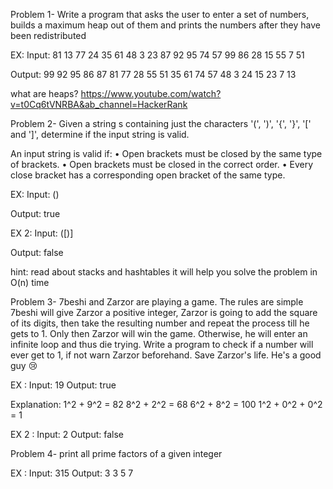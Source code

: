Problem 1- Write a program that asks the user to enter a set of numbers, builds a maximum heap out of them and prints the numbers after they have been redistributed 

EX: 
Input: 
81 13 77 24 35 61 48 3 23 87 92 95 74 57 99 86 28 15 55 7 51 

Output: 
99 92 95 86 87 81 77 28 55 51 35 61 74 57 48 3 24 15 23 7 13


what are heaps? https://www.youtube.com/watch?v=t0Cq6tVNRBA&ab_channel=HackerRank


Problem 2- Given a string s containing just the characters '(', ')', '{', '}', '[' and ']', determine if the input string is valid.

An input string is valid if:
• Open brackets must be closed by the same type of brackets.
• Open brackets must be closed in the correct order.
• Every close bracket has a corresponding open bracket of the same type.


EX:
Input:
()

Output:
true


EX 2:
Input:
([)]

Output:
false


hint: read about stacks and hashtables it will help you solve the problem in O(n) time


Problem 3- 7beshi and Zarzor are playing a game. The rules are simple 7beshi will give Zarzor a positive integer, Zarzor is going to add the square of its digits, then take the resulting number and repeat the process till he gets to 1. Only then Zarzor will win the game. Otherwise, he will enter an infinite loop and thus die trying. Write a program to check if a number will ever get to 1, if not warn Zarzor beforehand. Save Zarzor's life. He's a good guy 😢


EX :
Input:
19
Output:
true


Explanation:
1^2 + 9^2 = 82
8^2 + 2^2 = 68
6^2 + 8^2 = 100
1^2 + 0^2 + 0^2 = 1

EX 2 :
Input:
2
Output:
false


Problem 4- print all prime factors of a given integer

EX :
Input:
315
Output:
3 3 5 7